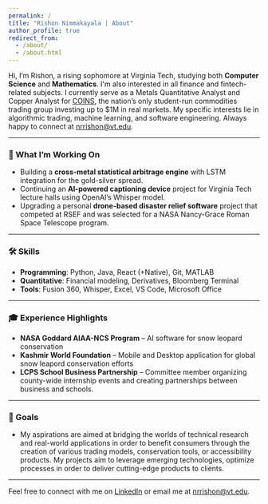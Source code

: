 ```yaml
---
permalink: /
title: "Rishon Nimmakayala | About"
author_profile: true
redirect_from:
  - /about/
  - /about.html
---
```


Hi, I’m Rishon, a rising sophomore at Virginia Tech, studying both **Computer Science** and **Mathematics**. I'm also interested in all finance and fintech-related subjects. I currently serve as a Metals Quantitative Analyst and Copper Analyst  for [COINS](https://coins.aaec.vt.edu/), the nation’s only student-run commodities trading group investing up to $1M in real markets. My specific interests lie in algorithmic trading, machine learning, and software engineering. Always happy to connect at nrrishon@vt.edu.

---

### 🔬 What I’m Working On

- Building a **cross-metal statistical arbitrage engine** with LSTM integration for the gold-silver spread.
- Continuing an **AI-powered captioning device** project for Virginia Tech lecture halls using OpenAI’s Whisper model.
- Upgrading a personal **drone-based disaster relief software** project that competed at RSEF and was selected for a NASA Nancy-Grace Roman Space Telescope program.

---

### 🛠 Skills

- **Programming**: Python, Java, React (+Native), Git, MATLAB  
- **Quantitative**: Financial modeling, Derivatives, Bloomberg Terminal  
- **Tools**: Fusion 360, Whisper, Excel, VS Code, Microsoft Office

---

### 🎓 Experience Highlights

- **NASA Goddard AIAA-NCS Program** – AI software for snow leopard conservation  
- **Kashmir World Foundation** – Mobile and Desktop application for global snow leapord conservation efforts
- **LCPS School Business Partnership** – Committee member organizing county-wide internship events and creating partnerships between business and schools.  

---

### 🎯 Goals

- My aspirations are aimed at bridging the worlds of technical research and real-world applications in order to benefit consumers through the creation of various trading models, conservation tools, or accessibility products. My projects aim to leverage emerging technologies, optimize processes in order to deliver cutting-edge products to clients.
---

Feel free to connect with me on [LinkedIn](https://www.linkedin.com/in/rishon-nimmakayala) or email me at [nrrishon@vt.edu](mailto:nrrishon@vt.edu).
